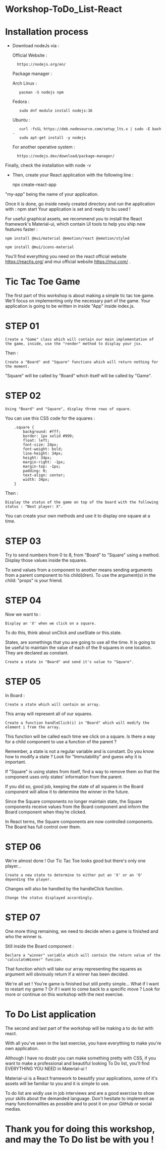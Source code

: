 # Workshop-ToDo_List-React

# Installation process

- Download nodeJs via :

    Official Website :
    
        https://nodejs.org/en/
 
    Package manager : 
    
    Arch Linux :
        
         pacman -S nodejs npm

    Fedora :
        
         sudo dnf module install nodejs:16
    
    Ubuntu :
        
         curl -fsSL https://deb.nodesource.com/setup_lts.x | sudo -E bash -
         sudo apt-get install -y nodejs

    For another operative system :
    
        https://nodejs.dev/download/package-manager/

Finally, check the installation with node -v

  - Then, create your React application with the following line :
  
    npx create-react-app <my-app>

"my-app" being the name of your application.

Once it is done, go inside newly created directory and run the application with : npm start
Your application is set and ready to bu used !

For useful graphical assets, we recommend you to install the React framework's Material-ui, which contain UI tools to help you ship new features faster :
  
    npm install @mui/material @emotion/react @emotion/styled

    npm install @mui/icons-material
  
You'll find everything you need on the react official website https://reactjs.org/ and mui official website https://mui.com/ .

# Tic Tac Toe Game
    
The first part of this workshop is about making a simple tic tac toe game. We'll focus on implementing only the necessary part of the game.
Your application is going to be written in inside "App" inside index.js.
    
# STEP 01
    
    Create a "Game" class which will contain our main implementation of the game, inside, use the "render" method to display your jsx.

Then : 

    Create a "Board" and "Square" functions which will return nothing for the moment.
"Square" will be called by "Board" which itself will be called by "Game".
    
# STEP 02

    Using "Board" and "Square", display three rows of square.

You can use this CSS code for the squares :
    
        .square {
            background: #fff;
            border: 1px solid #999;
            float: left;
            font-size: 24px;
            font-weight: bold;
            line-height: 34px;
            height: 34px;
            margin-right: -1px;
            margin-top: -1px;
            padding: 0;
            text-align: center;
            width: 34px;
        }

Then : 

    Display the status of the game on top of the board with the following status : "Next player: X".
You can create your own methods and use it to display one square at a time.
    
# STEP 03

Try to send numbers from 0 to 8, from "Board" to "Square" using a method. Display those values inside the squares.

To send values from a component to another means sending arguments from a parent component to his child(dren). To use the argument(s) in the child: "props" is your friend.
    
# STEP 04
    
Now we want to :

    Display an 'X' when we click on a square.
    
To do this, think about onClick and useState or this.state.

States, are somethings that you are going to use all the time. It is going to be useful to maintain the value of each of the 9 squares in one location. They are declared as constant.

    Create a state in "Board" and send it's value to "Square".
    
# STEP 05
    
In Board : 
    
    Create a state which will contain an array.

This array will represent all of our squares.

    Create a function handleClick(i) in "Board" which will modify the element i from the array.

This function will be called each time we click on a square. Is there a way for a child component to use a function of the parent ?

Remember, a state is not a regular variable and is constant. Do you know how to modify a state ? Look for "Immutability" and guess why it is important.
    
If "Square" is using states from itself, find a way to remove them so that the component uses only states' information from the parent.

If you did so, good job, keeping the state of all squares in the Board component will allow it to determine the winner in the future.

Since the Square components no longer maintain state, the Square components receive values from the Board component and inform the Board component when they’re clicked.

In React terms, the Square components are now controlled components. The Board has full control over them.
    
# STEP 06
   
We're almost done ! Our Tic Tac Toe looks good but there's only one player...

    Create a new state to determine to either put an 'X' or an 'O' depending the player.
    
Changes will also be handled by the handleClick function.
    
    Change the status displayed accordingly.
    
# STEP 07
    
One more thing remaining, we need to decide when a game is finished and who the winner is.
   
Still inside the Board component : 

    Declare a "winner" variable which will contain the return value of the "calculateWinner" funcion. 
    
That function which will take our array representing the squares as argument will obviously return if a winner has been decided.
    
    
We're all set !
You're game is finished but still pretty simple...
What if I want to restart my game ? Or if I want to come back to a specific move ? Look for more or continue on this workshop with the next exercise.


# To Do List application

The second and last part of the workshop will be making a to do list with react.

With all you've seen in the last exercise, you have everything to make you're own application.
    
Although I have no doubt you can make something pretty with CSS, if you want to make a professional and beautiful looking To Do list, you'll find EVERYTHING YOU NEED in Material-ui !
    
Material-ui is a React framework to beautify your applications, some of it's assets will be familiar to you and it is simple to use.

To do list are widly use in job interviews and are a good exercise to show your skills about the demanded language. Don't hesitate to implement as many functionnalities as possible and to post it on your GitHub or social medias.
    
# Thank you for doing this workshop, and may the To Do list be with you !
